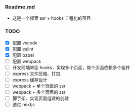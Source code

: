 ### Readme.md

- 这是一个探索 ssr + hooks 工程化的项目

### TODO

- [x] 配置 vscode
- [x] 配置 eslint
- [x] 配置 babel
- [ ] 配置 webpack
- [ ] 开发前端界面 hooks，实现多个页面，每个页面依赖多个组件
- [ ] express 文件压缩、打包
- [ ] express 缓存设计
- [ ] webpack + 单个页面的 ssr
- [ ] webpack + 多个页面的 ssr
- [ ] 脚手架、实现页面组建的创建
- [ ] 透过 nextjs
